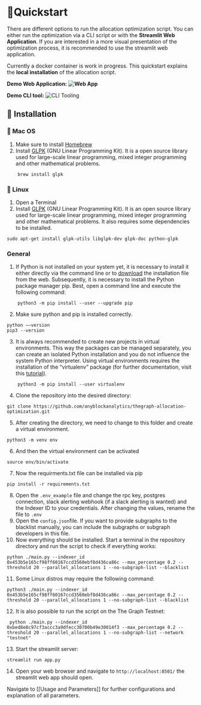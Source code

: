 # 🚀Quickstart
There are different options to run the allocation optimization script. You can either run the optimization via a CLI script or with the **Streamlit Web Application**. If you are interested in a more visual presentation of the optimization process, it is recommended to use the streamlit web application. 

Currently a docker container is work in progress. This quickstart explains the **local installation** of the allocation script.

**Demo Web Application:**
**![Web App](https://i.imgur.com/3uLj7gv.gif)** 

**Demo CLI tool:**
![CLI Tooling](https://i.imgur.com/gGHVDyQ.gif)


## 💫 Installation

### 🍏 Mac OS

1. Make sure to install [Homebrew](https://brew.sh/)
2. Install [GLPK](https://www.gnu.org/software/glpk/) (GNU Linear Programming Kit). It is a open source library used for large-scale linear programming, mixed integer programming and other mathematical problems.

```shell
	brew install glpk
```
	
### 🐧 Linux
1. Open a Terminal
2. Install [GLPK](https://www.gnu.org/software/glpk/) (GNU Linear Programming Kit). It is an open source library used for large-scale linear programming, mixed integer programming and other mathematical problems. It also requires some dependencies to be installed.
```shell
sudo apt-get install glpk-utils libglpk-dev glpk-doc python-glpk
```

### General
1. If Python is not installed on your system yet, it is necessary to install it either directly via the command line or to [download](https://www.python.org/downloads/) the installation file from the web. Subsequently, it is necessary to install the Python package manager pip. Best, open a command line and execute the following command:
```shell
	python3 -m pip install --user --upgrade pip
```
2. Make sure python and pip is installed correctly.

```shell
python ––version
pip3 --version
```
3. It is always recommended to create new projects in virtual environments. This way the packages can be managed separately, you can create an isolated Python installation and you do not influence the system Python interpreter. Using virtual environments requires the installation of the “virtualenv” package (for further documentation, visit this [tutorial](https://packaging.python.org/guides/installing-using-pip-and-virtual-environments/)).
```shell
	python3 -m pip install --user virtualenv
```
4. Clone the repository into the desired directory:
```shell
git clone https://github.com/anyblockanalytics/thegraph-allocation-optimization.git
```
5. After creating the directory, we need to change to this folder and create a virtual environment.

```shell
python3 -m venv env
```
6. And then the virtual environment can be activated
```shell
source env/bin/activate
```
7. Now the requirments.txt file can be installed via pip
```shell
pip install -r requirements.txt
```
8. Open the ```.env_example``` file and change the rpc key, postgres connection, slack alerting webhook (if a slack alerting is wanted) and the Indexer ID to your credentials. After changing the values, rename the file to ```.env```
9. Open the ```config.json```file. If you want to provide subgraphs to the blacklist manually, you can include the subgraphs or subgraph developers in this file.
10. Now everything should be installed. Start a terminal in the repository directory and run the script to check if everything works:
```shell
python ./main.py --indexer_id 0x453b5e165cf98ff60167ccd3560ebf8d436ca86c --max_percentage 0.2 --threshold 20 --parallel_allocations 1 --no-subgraph-list --blacklist 
```
11. Some Linux distros may require the following command:
```shell
python3 ./main.py --indexer_id 0x453b5e165cf98ff60167ccd3560ebf8d436ca86c --max_percentage 0.2 --threshold 20 --parallel_allocations 1 --no-subgraph-list --blacklist
```
12. It is also possible to run the script on the The Graph Testnet:
```shell
 python ./main.py --indexer_id 0xbed8e8c97cf3accc3a9dfecc30700b49e30014f3 --max_percentage 0.2 --threshold 20 --parallel_allocations 1 --no-subgraph-list --network "testnet"
```
13. Start the streamlit server:

```shell
streamlit run app.py
```
14. Open your web browser and navigate to ```http://localhost:8501/``` the streamlit web app should open.

Navigate to [[Usage and Parameters]] for further configurations and explanation of all parameters.